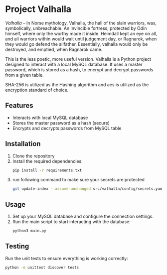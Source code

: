 # Project Valhalla

*Valhalla* – In Norse mythology, Valhalla, the hall of the slain warriors, was, symbolically,
unbreachable. An invincible fortress, protected by Odin himself, where only the worthy made it
inside. Heimdall kept an eye on all, and all warriors within would wait until judgement day, 
or Ragnarok, when they would go defend the allfather. Essentially, valhalla would only
be destroyed, and emptied, when Ragnarok came.

This is the less poetic, more useful version. Valhalla is a Python project designed to 
interact with a local MySQL database. It uses a master password, which is stored as a 
hash, to encrypt and decrypt passwords from a given table. 

SHA-256 is utilized as the Hashing algorithm and 
aes is utilized as the encryption standard of choice.

## Features
- Interacts with local MySQL database
- Stores the master password as a hash (secure)
- Encrypts and decrypts passwords from MySQL table

## Installation
1. Clone the repository
2. Install the required dependencies:
    ```sh
    pip install -r requirements.txt
    ```
3. run following command to make sure your secrets are protected
    ```sh
    git update-index --assume-unchanged src/valhalla/config/secrets.yaml
    ```

## Usage
1. Set up your MySQL database and configure the connection settings.
2. Run the main script to start interacting with the database:
    ```sh
    python3 main.py
    ```

## Testing
Run the unit tests to ensure everything is working correctly:
```sh
python -m unittest discover tests